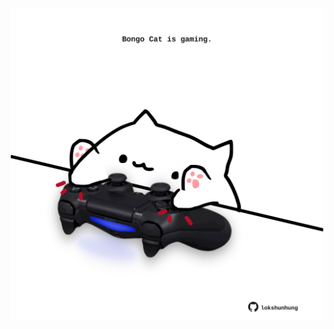 <!-- built at 27/04/2021, 16:12:04 UTC -->
<p align="center">
  <img width="500" height="500" src="./ReadmeImage.svg">
</p>
